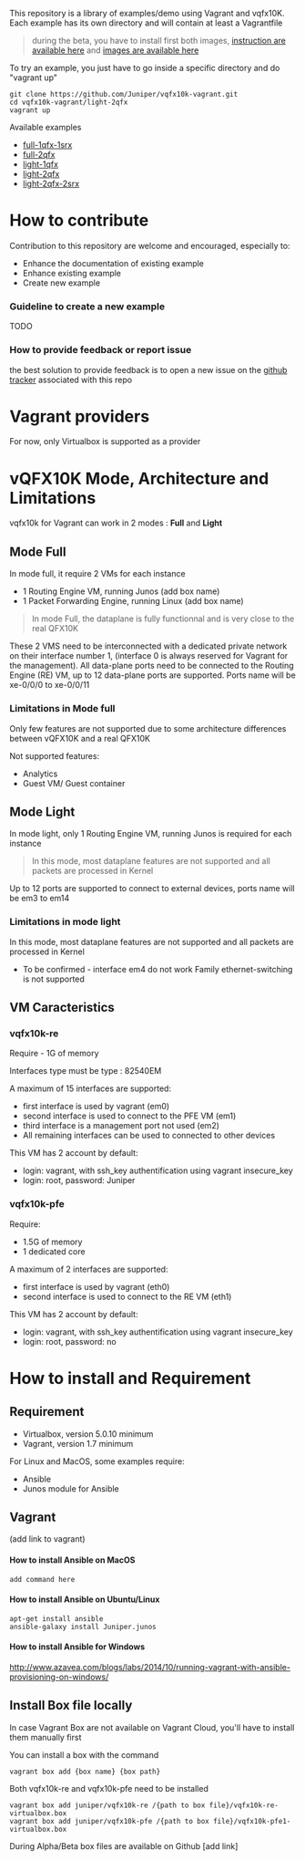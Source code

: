 
This repository is a library of examples/demo using Vagrant and vqfx10K.  
Each example has its own directory and will contain at least a Vagrantfile

>during the beta, you have to install first both images, [instruction are available here](https://github.com/Juniper/vqfx10k-vagrant#install-box-file-locally) and [images are available here](https://github.com/Juniper/vqfx10k-vagrant/releases/tag/v0.1-alpha)

To try an example, you just have to go inside a specific directory and do "vagrant up"
```
git clone https://github.com/Juniper/vqfx10k-vagrant.git
cd vqfx10k-vagrant/light-2qfx
vagrant up
```

Available examples
- [full-1qfx-1srx](https://github.com/Juniper/vqfx10k-vagrant/tree/master/full-1qfx-1srv)
- [full-2qfx](https://github.com/Juniper/vqfx10k-vagrant/tree/master/full-2qfx)
- [light-1qfx](https://github.com/Juniper/vqfx10k-vagrant/tree/master/light-1qfx)
- [light-2qfx](https://github.com/Juniper/vqfx10k-vagrant/tree/master/light-2qfx)
- [light-2qfx-2srx](https://github.com/Juniper/vqfx10k-vagrant/tree/master/light-2qfx-2srx)

# How to contribute

Contribution to this repository are welcome and encouraged, especially to:
- Enhance the documentation of existing example
- Enhance existing example
- Create new example

### Guideline to create a new example

TODO

### How to provide feedback or report issue

the best solution to provide feedback is to open a new issue on the [github tracker](https://github.com/Juniper/vqfx10k-vagrant/issues) associated with this repo

# Vagrant providers

For now, only Virtualbox is supported as a provider  

# vQFX10K Mode, Architecture and Limitations

vqfx10k for Vagrant can work in 2 modes : **Full** and **Light**

## Mode Full
In mode full, it require 2 VMs for each instance
 - 1 Routing Engine VM, running Junos (add box name)
 - 1 Packet Forwarding Engine, running Linux (add box name)

>In mode Full, the dataplane is fully functionnal and is very close to the real QFX10K

These 2 VMS need to be interconnected with a dedicated private network on their interface number 1, (interface 0 is always reserved for Vagrant for the management).
All data-plane ports need to be connected to the Routing Engine (RE) VM, up to 12 data-plane ports are supported.
Ports name will be xe-0/0/0 to xe-0/0/11

### Limitations in Mode full
Only few features are not supported due to some architecture differences between vQFX10K and a real QFX10K

Not supported features:
 - Analytics
 - Guest VM/ Guest container

## Mode Light

In mode light, only 1 Routing Engine VM, running Junos is required for each instance

>In this mode, most dataplane features are not supported and all packets are processed in Kernel

Up to 12 ports are supported to connect to external devices, ports name will be em3 to em14

### Limitations in mode light
In this mode, most dataplane features are not supported and all packets are processed in Kernel

- To be confirmed -
interface em4 do not work
Family ethernet-switching is not supported

## VM Caracteristics

### vqfx10k-re

Require - 1G of memory

Interfaces type must be type : 82540EM

A maximum of 15 interfaces are supported:
- first interface is used by vagrant (em0)
- second interface is used to connect to the PFE VM (em1)
- third interface is a management port not used (em2)
- All remaining interfaces can be used to connected to other devices

This VM has 2 account by default:
- login: vagrant, with ssh_key authentification using vagrant insecure_key
- login: root, password: Juniper

### vqfx10k-pfe

Require:
- 1.5G of memory
- 1 dedicated core

A maximum of 2 interfaces are supported:
- first interface is used by vagrant (eth0)
- second interface is used to connect to the RE VM (eth1)

This VM has 2 account by default:
- login: vagrant, with ssh_key authentification using vagrant insecure_key
- login: root, password: no


# How to install and Requirement

## Requirement
 - Virtualbox, version 5.0.10 minimum
 - Vagrant, version 1.7 minimum

For Linux and MacOS, some examples require:
 - Ansible
 - Junos module for Ansible

## Vagrant

(add link to vagrant)

#### How to install Ansible on MacOS
```
add command here
```

#### How to install Ansible on Ubuntu/Linux
```
apt-get install ansible
ansible-galaxy install Juniper.junos
```

#### How to install Ansible for Windows

http://www.azavea.com/blogs/labs/2014/10/running-vagrant-with-ansible-provisioning-on-windows/

## Install Box file locally

In case Vagrant Box are not available on Vagrant Cloud, you'll have to install them manually first

You can install a box with the command
```
vagrant box add {box name} {box path}
```

Both vqfx10k-re and vqfx10k-pfe need to be installed
```
vagrant box add juniper/vqfx10k-re /{path to box file}/vqfx10k-re-virtualbox.box
vagrant box add juniper/vqfx10k-pfe /{path to box file}/vqfx10k-pfe1-virtualbox.box  
```

During Alpha/Beta box files are available on Github [add link]
